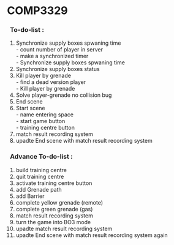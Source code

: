 # COMP3329

### &nbsp;&nbsp;To-do-list :
1. Synchronize supply boxes spwaning time 
<br/> - count number of player in server
<br/> - make a  synchronized timer
<br/> - Synchronize supply boxes spwaning time 
2. Synchronize supply boxes status
3. Kill player by grenade
<br /> - find a dead version player
<br /> - Kill player by grenade
4. Solve player-grenade no collision bug
5. End scene
6. Start scene 
<br /> - name entering space
<br /> - start game button
<br /> - training centre button 
7. match result recording system 
8. upadte End scene with match result recording system 
### &nbsp;&nbsp;Advance To-do-list :
1. build training centre
2. quit training centre
3. activate training centre button 
4. add Grenade path 
5. add Barrier
6. complete yellow grenade (remote)
7. complete green grenade (gas)
8. match result recording system 
9. turn the game into BO3 mode
10. upadte match result recording system
11. upadte End scene with match result recording system again 

